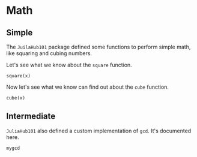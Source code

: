 # Math

## Simple

The `JuilaHub101` package defined some functions to perform simple math, like
squaring and cubing numbers.

Let's see what we know about the `square` function.

```@docs
square(x)
```

Now let's see what we know can find out about the `cube` function.

```@docs
cube(x)
```

## Intermediate

`JuliaHub101` also defined a custom implementation of `gcd`.
It's documented here.

```@docs
mygcd
```
